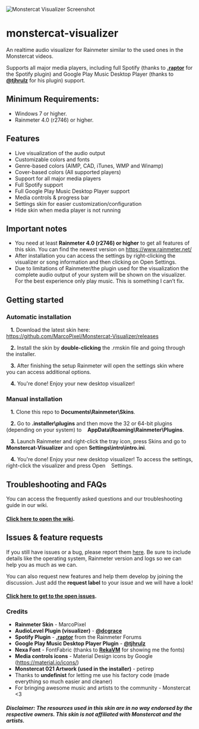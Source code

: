 ![Monstercat Visualizer Screenshot](https://raw.githubusercontent.com/MarcoPixel/marcopixel.github.io/master/img/monstercat.png "Monstercat Visualizer Screenshot")

# monstercat-visualizer

An realtime audio visualizer for Rainmeter similar to the used ones in the Monstercat videos.

Supports all major media players, including full Spotify (thanks to **[.raptor](https://forum.rainmeter.net/viewtopic.php?t=17077)** for the Spotify plugin) and Google Play Music Desktop Player (thanks to **[@tjhrulz](https://github.com/tjhrulz)** for his plugin) support.

## Minimum Requirements:
 - Windows 7 or higher.
 - Rainmeter 4.0 (r2746) or higher.

## Features

- Live visualization of the audio output
- Customizable colors and fonts
- Genre-based colors (AIMP, CAD, iTunes, WMP and Winamp)
- Cover-based colors (All supported players)
- Support for all major media players
- Full Spotify support
- Full Google Play Music Desktop Player support
- Media controls & progress bar
- Settings skin for easier customization/configuration
- Hide skin when media player is not running

## Important notes


- You need at least **Rainmeter 4.0 (r2746) or higher** to get all features of this skin. You can find the newest version on https://www.rainmeter.net/
- After installation you can access the settings by right-clicking the visualizer or song information and then clicking on Open Settings.
- Due to limitations of Rainmeter/the plugin used for the visualization the complete audio output of your system will be shown on the visualizer. For the best experience only play music. This is something I can’t fix.

## Getting started

### Automatic installation

&nbsp;&nbsp;&nbsp;**1.**  Download the latest skin here: https://github.com/MarcoPixel/Monstercat-Visualizer/releases

&nbsp;&nbsp;&nbsp;**2.**  Install the skin by **double-clicking** the .rmskin file and going through the installer.

&nbsp;&nbsp;&nbsp;**3.**  After finishing the setup Rainmeter will open the settings skin where you can access additional options.

&nbsp;&nbsp;&nbsp;**4.**  You're done! Enjoy your new desktop visualizer!

### Manual installation

&nbsp;&nbsp;&nbsp;**1.**  Clone this repo to **Documents\Rainmeter\Skins**.

&nbsp;&nbsp;&nbsp;**2.**  Go to **.installer\plugins** and then move the 32 or 64-bit plugins (depending on your system) to &nbsp;&nbsp;&nbsp;**AppData\Roaming\Rainmeter\Plugins**.

&nbsp;&nbsp;&nbsp;**3.**  Launch Rainmeter and right-click the tray icon, press Skins and go to **Monstercat-Visualizer** and open **Settings\intro\intro.ini**.

&nbsp;&nbsp;&nbsp;**4.**  You're done! Enjoy your new desktop visualizer!
To access the settings, right-click the visualizer and press Open &nbsp;&nbsp;&nbsp;Settings.

## Troubleshooting and FAQs

You can access the frequently asked questions and our troubleshooting guide in our wiki.
#### [Click here to open the wiki](https://github.com/MarcoPixel/Monstercat-Visualizer/wiki).

## Issues & feature requests

If you still have issues or a bug, please report them [here](https://github.com/MarcoPixel/Monstercat-Visualizer/issues). Be sure to include details like the operating system, Rainmeter version and logs so we can help you as much as we can.

You can also request new features and help them develop by joining the discussion. Just add the **request label** to your issue and we will have a look!

#### [Click here to get to the open issues](https://github.com/MarcoPixel/Monstercat-Visualizer/wiki).

### Credits

- **Rainmeter Skin** - MarcoPixel
- **AudioLevel Plugin (visualizer)** - **[@dcgrace](https://github.com/dcgrace/AudioLevel)**
- **Spotify Plugin** - **[.raptor](https://forum.rainmeter.net/viewtopic.php?t=17077)** from the Rainmeter Forums
- **Google Play Music Desktop Player Plugin** - **[@tjhrulz](https://github.com/tjhrulz/GPMDP-Plugin)**
- **Nexa Font** - FontFabric (thanks to **[RekaVM](http://rekavm.deviantart.com/)** for showing me the fonts)
- **Media controls icons** - Material Design icons by Google (https://material.io/icons/)
- **Monstercat 021 Artwork (used in the installer)** - petirep 
- Thanks to **undefinist** for letting me use his factory code (made everything so much easier and cleaner)
- For bringing awesome music and artists to the community - Monstercat <3

##### Disclaimer: The resources used in this skin are in no way endorsed by the respective owners. This skin is not affiliated with Monstercat and the artists.
